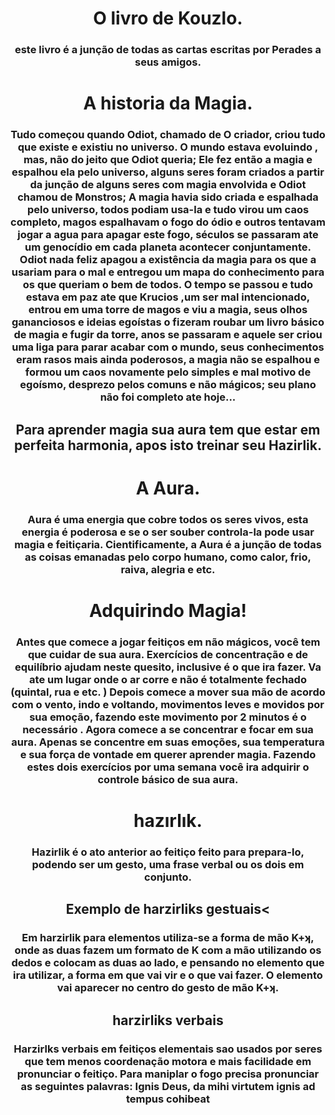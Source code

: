 <center>
<h1>O livro de Kouzlo.</h1>
 <h3>este livro é a junção de todas as cartas escritas por Perades a seus amigos.</h3>
 <h1>A historia da Magia.</h1>
 <h3>Tudo começou quando Odiot, chamado de O criador, criou tudo que existe e existiu no universo. O mundo estava evoluindo , mas, não do jeito que Odiot queria; Ele fez então a magia e espalhou ela pelo universo, alguns seres foram criados a partir da junção de alguns seres com magia envolvida e Odiot chamou de Monstros; A magia havia sido criada e espalhada pelo universo, todos podiam usa-la e tudo virou um caos completo, magos espalhavam o fogo do ódio e outros tentavam jogar a agua para apagar este fogo, séculos se passaram ate um genocídio em cada planeta acontecer conjuntamente. Odiot nada feliz apagou a existência da magia para os que a usariam para o mal e entregou um mapa do conhecimento para os que queriam o bem de todos. O tempo se passou e tudo estava em paz ate que Krucios ,um ser mal intencionado, entrou em uma torre de magos e viu a magia, seus olhos gananciosos e ideias egoístas o fizeram roubar um livro básico de magia e fugir da torre, anos se passaram e aquele ser criou uma liga para parar acabar com o mundo, seus conhecimentos eram rasos mais ainda poderosos, a magia não se espalhou e formou um caos novamente pelo simples e mal motivo de egoísmo, desprezo pelos comuns e não mágicos; seu plano não foi completo ate hoje...</h3>
 <h2>Para aprender magia sua aura tem que estar em perfeita harmonia, apos isto treinar seu Hazirlik.</h2>
<h1>A Aura.</h1>
 <h3>Aura é uma energia que cobre todos os seres vivos, esta energia é poderosa e se o ser souber controla-la pode usar magia e feitiçaria. Cientificamente, a Aura é a junção de todas as coisas emanadas pelo corpo humano, como calor, frio, raiva, alegria e etc.</h3>
 <h1>Adquirindo Magia!</h1>
 <h3>Antes que comece a jogar feitiços em não mágicos, você tem que cuidar de sua aura. Exercícios de concentração e de equilíbrio ajudam neste quesito, inclusive é o que ira fazer. Va ate um lugar onde o ar corre e não é totalmente fechado (quintal, rua e etc. ) Depois comece a mover sua mão de acordo com o vento, indo e voltando, movimentos leves e movidos por sua emoção, fazendo este movimento por 2 minutos é o necessário . Agora comece a se concentrar e focar em sua aura. Apenas se concentre em suas emoções, sua temperatura e sua força de vontade em querer aprender magia. Fazendo estes dois exercícios por uma semana você ira adquirir o controle básico de sua aura.</h3>
<h1>hazırlık.</h1>
<h3>Hazirlik é o ato anterior ao feitiço feito para prepara-lo, podendo ser um gesto, uma frase verbal ou os dois em conjunto.</h3> 
 <h2>Exemplo de harzirliks gestuais<
 <h3>Em harzirlik para elementos utiliza-se a forma de mão K+ʞ, onde as duas fazem um formato de K com a mão utilizando os dedos e colocam as duas ao lado, e pensando no elemento que ira utilizar, a forma em que vai vir e o que vai fazer. O elemento  vai aparecer no centro do gesto de mão K+ʞ.</h3>
 <h2>harzirliks verbais</h2>
 <h3>Harzirlks verbais em feitiços elementais sao usados por seres que tem menos coordenação motora e mais facilidade em pronunciar o feitiço. Para maniplar o fogo precisa pronunciar as seguintes palavras: Ignis Deus, da mihi virtutem ignis ad tempus cohibeat</h3>

